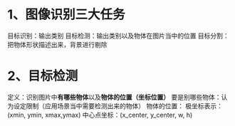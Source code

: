 
# 1、图像识别三大任务

  目标识别：输出类别
  目标检测：输出类别以及物体在图片当中的位置
  目标分割：把物体形状描述出来，背景进行剔除

# 2、目标检测

定义：识别图片中**有哪些物体**以及**物体的位置（坐标位置）**
要是别哪些物体：认为设定限制（应用场景当中需要检测出来的物体）
物体的位置：
    极坐标表示：(xmin, ymin, xmax,ymax)
    中心点坐标：(x_center, y_center, w, h)

